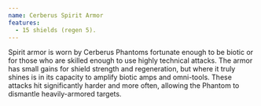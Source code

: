 ```yaml
---
name: Cerberus Spirit Armor
features:
  - 15 shields (regen 5).
---
```

Spirit armor is worn by Cerberus Phantoms fortunate enough to be biotic or for those who are skilled enough to use highly technical attacks. The armor has small gains for shield strength and regeneration, but where it truly shines is in its capacity to amplify biotic amps and omni-tools. These attacks hit significantly harder and more often, allowing the Phantom to dismantle heavily-armored targets.